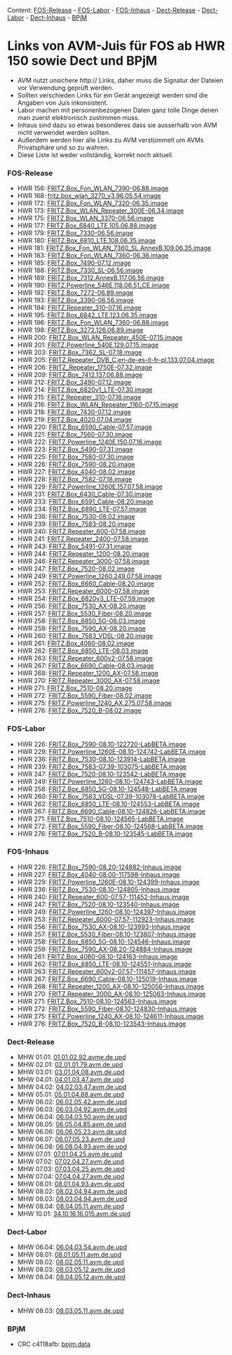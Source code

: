 [//]: # ( Do not edit this file! Run generate.sh to create it. )
Content: [FOS-Release](#fos-release) - [FOS-Labor](#fos-labor) - [FOS-Inhaus](#fos-inhaus) - [Dect-Release](#dect-release) - [Dect-Labor](#dect-labor) - [Dect-Inhaus](#dect-inhaus) - [BPjM](#bpjm)
# Links von AVM-Juis für FOS ab HWR 150 sowie Dect und BPjM
  - AVM nutzt unsichere http:// Links, daher muss die Signatur der Dateien vor Verwendung geprüft werden.
  - Sollten verschieden Links für ein Gerät angezeigt werden sind die Angaben von Juis inkonsistent.
  - Labor machen mit personenbezogenen Daten ganz tolle Dinge denen man zuerst elektronisch zustimmen muss.
  - Inhaus sind dazu so etwas besonderes dass sie ausserhalb von AVM nicht verwendet werden sollten.
  - Außerdem werden hier alle Links zu AVM verstümmelt um AVMs Privatsphäre und so zu wahren.
  - Diese Liste ist weder vollständig, korrekt noch aktuell.

### FOS-Release
  - HWR 156: [FRITZ.Box_Fon_WLAN_7390-06.88.image](http://download.avm.de/fritzbox/fritzbox-7390/deutschland/fritz.os/FRITZ.Box_Fon_WLAN_7390-06.88.image)
  - HWR 168: [fritz.box_wlan_3270_v3.96.05.54.image](http://download.avm.de/archive/fritz.box/fritzbox.wlan_3270_v3/firmware/deutsch/fritz.box_wlan_3270_v3.96.05.54.image)
  - HWR 172: [FRITZ.Box_Fon_WLAN_7320-06.35.image](http://download.avm.de/archive/fritz.box/fritzbox.fon_wlan_7320/firmware/deutsch/FRITZ.Box_Fon_WLAN_7320-06.35.image)
  - HWR 173: [FRITZ.Box_WLAN_Repeater_300E-06.34.image](http://download.avm.de/fritzwlan/fritzwlan-repeater-300e/deutschland/fritz.os/FRITZ.Box_WLAN_Repeater_300E-06.34.image)
  - HWR 175: [FRITZ.Box_WLAN_3370-06.56.image](http://download.avm.de/archive/fritz.box/fritzbox.wlan_3370/firmware/deutsch/FRITZ.Box_WLAN_3370-06.56.image)
  - HWR 177: [FRITZ.Box_6840_LTE.105.06.88.image](http://download.avm.de/fritzbox/fritzbox-6840-lte/deutschland/fritz.os/FRITZ.Box_6840_LTE.105.06.88.image)
  - HWR 179: [FRITZ.Box_7330-06.56.image](http://download.avm.de/archive/fritz.box/fritzbox.7330/firmware/deutsch/FRITZ.Box_7330-06.56.image)
  - HWR 180: [FRITZ.Box_6810_LTE.108.06.35.image](http://download.avm.de/fritzbox/fritzbox-6810-lte/deutschland/fritz.os//FRITZ.Box_6810_LTE.108.06.35.image)
  - HWR 181: [FRITZ.Box_Fon_WLAN_7360_SL.AnnexB.109.06.35.image](http://download.avm.de/fritzbox/fritzbox-7360-sl/deutschland/fritz.os/FRITZ.Box_Fon_WLAN_7360_SL.AnnexB.109.06.35.image)
  - HWR 183: [FRITZ.Box_Fon_WLAN_7360-06.36.image](http://download.avm.de/fritzbox/fritzbox-7360-v1/deutschland/fritz.os/FRITZ.Box_Fon_WLAN_7360-06.36.image)
  - HWR 185: [FRITZ.Box_7490-07.12.image](http://download.avm.de/firmware/7490/jz76373/3265348765/deutschland/fritz.os/FRITZ.Box_7490-07.12.image)
  - HWR 188: [FRITZ.Box_7330_SL-06.56.image](http://download.avm.de/archive/fritz.box/fritzbox.7330_sl/firmware/deutsch/FRITZ.Box_7330_SL-06.56.image)
  - HWR 189: [FRITZ.Box_7312.AnnexB.117.06.56.image](http://download.avm.de/fritzbox/fritzbox-7312/deutschland/fritz.os/FRITZ.Box_7312.AnnexB.117.06.56.image)
  - HWR 190: [FRITZ.Powerline_546E.118.06.51_CE.image](http://download.avm.de/firmware/546E/8723218764/CE/FRITZ.Powerline_546E.118.06.51_CE.image)
  - HWR 192: [FRITZ.Box_7272-06.89.image](http://download.avm.de/fritzbox/fritzbox-7272/deutschland/fritz.os/FRITZ.Box_7272-06.89.image)
  - HWR 193: [FRITZ.Box_3390-06.56.image](http://download.avm.de/archive/fritz.box/fritzbox.wlan_3390/firmware/deutsch/FRITZ.Box_3390-06.56.image)
  - HWR 194: [FRITZ.Repeater_310-07.16.image](http://download.avm.de/fritzwlan/fritzwlan-repeater-310-a/deutschland/fritz.os/FRITZ.Repeater_310-07.16.image)
  - HWR 195: [FRITZ.Box_6842_LTE.123.06.35.image](http://download.avm.de/fritzbox/fritzbox-6842-lte/deutschland/fritz.os/FRITZ.Box_6842_LTE.123.06.35.image)
  - HWR 196: [FRITZ.Box_Fon_WLAN_7360-06.88.image](http://download.avm.de/fritzbox/fritzbox-7360-v2/deutschland/fritz.os/FRITZ.Box_Fon_WLAN_7360-06.88.image)
  - HWR 198: [FRITZ.Box_3272.126.06.89.image](http://download.avm.de/fritzbox/fritzbox-3272/deutschland/fritz.os/FRITZ.Box_3272.126.06.89.image)
  - HWR 200: [FRITZ.Box_WLAN_Repeater_450E-07.15.image](http://download.avm.de/fritzwlan/fritzwlan-repeater-450e/deutschland/fritz.os/FRITZ.Box_WLAN_Repeater_450E-07.15.image)
  - HWR 201: [FRITZ.Powerline_540E.129.07.15.image](http://download.avm.de/fritzpowerline/fritzpowerline-540e/deutschland/fritz.os/FRITZ.Powerline_540E.129.07.15.image)
  - HWR 203: [FRITZ.Box_7362_SL-07.18.image](http://download.avm.de/fritzbox/fritzbox-7362-sl/deutschland/fritz.os/FRITZ.Box_7362_SL-07.18.image)
  - HWR 205: [FRITZ.Repeater_DVB_C.en-de-es-it-fr-pl.133.07.04.image](http://download.avm.de/fritzwlan/fritzwlan-repeater-dvb-c/deutschland/fritz.os/FRITZ.Repeater_DVB_C.en-de-es-it-fr-pl.133.07.04.image)
  - HWR 206: [FRITZ_Repeater_1750E-07.32.image](http://download.avm.de/fritzwlan/fritzwlan-repeater-1750e/deutschland/fritz.os/FRITZ_Repeater_1750E-07.32.image)
  - HWR 209: [FRITZ.Box_7412.137.06.88.image](http://download.avm.de/fritzbox/fritzbox-7412/deutschland/fritz.os/FRITZ.Box_7412.137.06.88.image)
  - HWR 212: [FRITZ.Box_3490-07.12.image](http://download.avm.de/firmware/3490/jz76373/3754863962/deutschland/fritz.os/FRITZ.Box_3490-07.12.image)
  - HWR 214: [FRITZ.Box_6820v1_LTE-07.30.image](http://download.avm.de/fritzbox/fritzbox-6820-lte/deutschland/fritz.os/FRITZ.Box_6820v1_LTE-07.30.image)
  - HWR 215: [FRITZ.Repeater_310-07.16.image](http://download.avm.de/fritzwlan/fritzwlan-repeater-310-b/deutschland/fritz.os/FRITZ.Repeater_310-07.16.image)
  - HWR 216: [FRITZ.Box_WLAN_Repeater_1160-07.15.image](http://download.avm.de/fritzwlan/fritzwlan-repeater-1160/deutschland/fritz.os/FRITZ.Box_WLAN_Repeater_1160-07.15.image)
  - HWR 218: [FRITZ.Box_7430-07.12.image](http://download.avm.de/firmware/7430/jz76373/9273521133/deutschland/fritz.os/FRITZ.Box_7430-07.12.image)
  - HWR 219: [FRITZ.Box_4020.07.04.image](http://download.avm.de/fritzbox/fritzbox-4020/deutschland/fritz.os/FRITZ.Box_4020.07.04.image)
  - HWR 220: [FRITZ.Box_6590_Cable-07.57.image](http://download.avm.de/fritzbox/fritzbox-6590-cable/deutschland/fritz.os/FRITZ.Box_6590_Cable-07.57.image)
  - HWR 221: [FRITZ.Box_7560-07.30.image](http://download.avm.de/fritzbox/fritzbox-7560/deutschland/fritz.os/FRITZ.Box_7560-07.30.image)
  - HWR 222: [FRITZ.Powerline_1240E.150.07.16.image](http://download.avm.de/fritzpowerline/fritzpowerline-1240e/deutschland/fritz.os/FRITZ.Powerline_1240E.150.07.16.image)
  - HWR 223: [FRITZ.Box_5490-07.31.image](http://download.avm.de/fritzbox/fritzbox-5490/other/fritz.os/FRITZ.Box_5490-07.31.image)
  - HWR 225: [FRITZ.Box_7580-07.30.image](http://download.avm.de/fritzbox/fritzbox-7580/deutschland/fritz.os/FRITZ.Box_7580-07.30.image)
  - HWR 226: [FRITZ.Box_7590-08.20.image](http://download.avm.de/fritzbox/fritzbox-7590/deutschland/fritz.os/FRITZ.Box_7590-08.20.image)
  - HWR 227: [FRITZ.Box_4040-08.02.image](http://download.avm.de/fritzbox/fritzbox-4040/deutschland/fritz.os/FRITZ.Box_4040-08.02.image)
  - HWR 228: [FRITZ.Box_7582-07.18.image](http://download.avm.de/fritzbox/fritzbox-7582/other/fritz.os/FRITZ.Box_7582-07.18.image)
  - HWR 229: [FRITZ.Powerline_1260E.157.07.58.image](http://download.avm.de/fritzpowerline/fritzpowerline-1260e/deutschland/fritz.os/FRITZ.Powerline_1260E.157.07.58.image)
  - HWR 231: [FRITZ.Box_6430_Cable-07.30.image](http://download.avm.de/fritzbox/fritzbox-6430-cable/deutschland/fritz.os/FRITZ.Box_6430_Cable-07.30.image)
  - HWR 233: [FRITZ.Box_6591_Cable-08.20.image](http://download.avm.de/fritzbox/fritzbox-6591-cable/deutschland/fritz.os/FRITZ.Box_6591_Cable-08.20.image)
  - HWR 234: [FRITZ.Box_6890_LTE-07.57.image](http://download.avm.de/fritzbox/fritzbox-6890-lte/deutschland/fritz.os/FRITZ.Box_6890_LTE-07.57.image)
  - HWR 236: [FRITZ.Box_7530-08.02.image](http://download.avm.de/fritzbox/fritzbox-7530/deutschland/fritz.os/FRITZ.Box_7530-08.02.image)
  - HWR 239: [FRITZ.Box_7583-08.20.image](http://download.avm.de/fritzbox/fritzbox-7583/deutschland/fritz.os/FRITZ.Box_7583-08.20.image)
  - HWR 240: [FRITZ.Repeater_600-07.58.image](http://download.avm.de/fritzwlan/fritzrepeater-600/deutschland/fritz.os/FRITZ.Repeater_600-07.58.image)
  - HWR 241: [FRITZ.Repeater_2400-07.58.image](http://download.avm.de/fritzwlan/fritzrepeater-2400/deutschland/fritz.os/FRITZ.Repeater_2400-07.58.image)
  - HWR 243: [FRITZ.Box_5491-07.31.image](http://download.avm.de/fritzbox/fritzbox-5491/deutschland/fritz.os/FRITZ.Box_5491-07.31.image)
  - HWR 244: [FRITZ.Repeater_1200-08.20.image](http://download.avm.de/fritzwlan/fritzrepeater-1200/deutschland/fritz.os/FRITZ.Repeater_1200-08.20.image)
  - HWR 246: [FRITZ.Repeater_3000-07.58.image](http://download.avm.de/fritzwlan/fritzrepeater-3000/deutschland/fritz.os/FRITZ.Repeater_3000-07.58.image)
  - HWR 247: [FRITZ.Box_7520-08.02.image](http://download.avm.de/fritzbox/fritzbox-7520/deutschland/fritz.os/FRITZ.Box_7520-08.02.image)
  - HWR 249: [FRITZ.Powerline_1260.249.07.58.image](http://download.avm.de/fritzpowerline/fritzpowerline-1260/deutschland/fritz.os/FRITZ.Powerline_1260.249.07.58.image)
  - HWR 252: [FRITZ.Box_6660_Cable-08.20.image](http://download.avm.de/fritzbox/fritzbox-6660-cable/deutschland/fritz.os/FRITZ.Box_6660_Cable-08.20.image)
  - HWR 253: [FRITZ.Repeater_6000-07.58.image](http://download.avm.de/fritzwlan/fritzrepeater-6000/deutschland/fritz.os/FRITZ.Repeater_6000-07.58.image)
  - HWR 254: [FRITZ.Box_6820v3_LTE-07.59.image](http://download.avm.de/fritzbox/fritzbox-6820-lte-v3/deutschland/fritz.os/FRITZ.Box_6820v3_LTE-07.59.image)
  - HWR 256: [FRITZ.Box_7530_AX-08.20.image](http://download.avm.de/fritzbox/fritzbox-7530-ax/deutschland/fritz.os/FRITZ.Box_7530_AX-08.20.image)
  - HWR 257: [FRITZ.Box_5530_Fiber-08.20.image](http://download.avm.de/fritzbox/fritzbox-5530-fiber/deutschland/fritz.os/FRITZ.Box_5530_Fiber-08.20.image)
  - HWR 258: [FRITZ.Box_6850_5G-08.03.image](http://download.avm.de/fritzbox/fritzbox-6850-5g/deutschland/fritz.os/FRITZ.Box_6850_5G-08.03.image)
  - HWR 259: [FRITZ.Box_7590_AX-08.20.image](http://download.avm.de/fritzbox/fritzbox-7590-ax/deutschland/fritz.os/FRITZ.Box_7590_AX-08.20.image)
  - HWR 260: [FRITZ.Box_7583_VDSL-08.20.image](http://download.avm.de/fritzbox/fritzbox-7583-vdsl/deutschland/fritz.os/FRITZ.Box_7583_VDSL-08.20.image)
  - HWR 261: [FRITZ.Box_4060-08.02.image](http://download.avm.de/fritzbox/fritzbox-4060/deutschland/fritz.os/FRITZ.Box_4060-08.02.image)
  - HWR 262: [FRITZ.Box_6850_LTE-08.03.image](http://download.avm.de/fritzbox/fritzbox-6850-lte/deutschland/fritz.os/FRITZ.Box_6850_LTE-08.03.image)
  - HWR 263: [FRITZ.Repeater_600v2-07.58.image](http://download.avm.de/fritzwlan/fritzrepeater-600v2/deutschland/fritz.os/FRITZ.Repeater_600v2-07.58.image)
  - HWR 267: [FRITZ.Box_6690_Cable-08.03.image](http://download.avm.de/fritzbox/fritzbox-6690-cable/deutschland/fritz.os/FRITZ.Box_6690_Cable-08.03.image)
  - HWR 268: [FRITZ.Repeater_1200_AX-07.58.image](http://download.avm.de/fritzwlan/fritzrepeater-1200-ax/deutschland/fritz.os/FRITZ.Repeater_1200_AX-07.58.image)
  - HWR 270: [FRITZ.Repeater_3000_AX-07.58.image](http://download.avm.de/fritzwlan/fritzrepeater-3000-ax/deutschland/fritz.os/FRITZ.Repeater_3000_AX-07.58.image)
  - HWR 271: [FRITZ.Box_7510-08.20.image](http://download.avm.de/fritzbox/fritzbox-7510/deutschland/fritz.os/FRITZ.Box_7510-08.20.image)
  - HWR 272: [FRITZ.Box_5590_Fiber-08.02.image](http://download.avm.de/fritzbox/fritzbox-5590-fiber/deutschland/fritz.os/FRITZ.Box_5590_Fiber-08.02.image)
  - HWR 275: [FRITZ.Powerline_1240_AX.275.07.58.image](http://download.avm.de/fritzpowerline/fritzpowerline-1240-ax/deutschland/fritz.os/FRITZ.Powerline_1240_AX.275.07.58.image)
  - HWR 276: [FRITZ.Box_7520_B-08.02.image](http://download.avm.de/fritzbox/fritzbox-7520-B/deutschland/fritz.os/FRITZ.Box_7520_B-08.02.image)

### FOS-Labor
  - HWR 226: [FRITZ.Box_7590-08.10-122720-LabBETA.image](http://download.avm.de/labor/Smart24P2/7590/FRITZ.Box_7590-08.10-122720-LabBETA.image)
  - HWR 229: [FRITZ.Powerline_1260E-08.10-124742-LabBETA.image](http://download.avm.de/labor/Smart24P2/1260E/FRITZ.Powerline_1260E-08.10-124742-LabBETA.image)
  - HWR 236: [FRITZ.Box_7530-08.10-123914-LabBETA.image](http://download.avm.de/labor/Smart24P2/7530/FRITZ.Box_7530-08.10-123914-LabBETA.image)
  - HWR 239: [FRITZ.Box_7583-07.39-103075-LabBETA.image](http://download.avm.de/labor/MOVE21/7583/FRITZ.Box_7583-07.39-103075-LabBETA.image)
  - HWR 247: [FRITZ.Box_7520-08.10-123542-LabBETA.image](http://download.avm.de/labor/Smart24P2/7520/FRITZ.Box_7520-08.10-123542-LabBETA.image)
  - HWR 249: [FRITZ.Powerline_1260-08.10-124743-LabBETA.image](http://download.avm.de/labor/Smart24P2/1260/FRITZ.Powerline_1260-08.10-124743-LabBETA.image)
  - HWR 258: [FRITZ.Box_6850_5G-08.10-124548-LabBETA.image](http://download.avm.de/labor/Smart24P2/68505G/FRITZ.Box_6850_5G-08.10-124548-LabBETA.image)
  - HWR 260: [FRITZ.Box_7583_VDSL-07.39-103078-LabBETA.image](http://download.avm.de/labor/MOVE21/7583VDSL/FRITZ.Box_7583_VDSL-07.39-103078-LabBETA.image)
  - HWR 262: [FRITZ.Box_6850_LTE-08.10-124553-LabBETA.image](http://download.avm.de/labor/Smart24P2/6850LTE/FRITZ.Box_6850_LTE-08.10-124553-LabBETA.image)
  - HWR 267: [FRITZ.Box_6690_Cable-08.10-124826-LabBETA.image](http://download.avm.de/labor/Smart24P2/6690Cable/FRITZ.Box_6690_Cable-08.10-124826-LabBETA.image)
  - HWR 271: [FRITZ.Box_7510-08.10-124565-LabBETA.image](http://download.avm.de/labor/Smart24P2/7510/FRITZ.Box_7510-08.10-124565-LabBETA.image)
  - HWR 272: [FRITZ.Box_5590_Fiber-08.10-124568-LabBETA.image](http://download.avm.de/labor/Smart24P2/5590Fiber/FRITZ.Box_5590_Fiber-08.10-124568-LabBETA.image)
  - HWR 276: [FRITZ.Box_7520_B-08.10-123545-LabBETA.image](http://download.avm.de/labor/Smart24P2/7520B/FRITZ.Box_7520_B-08.10-123545-LabBETA.image)

### FOS-Inhaus
  - HWR 226: [FRITZ.Box_7590-08.20-124882-Inhaus.image](http://download.avm.de/inhaus/Smart24P2NL1/7590/FRITZ.Box_7590-08.20-124882-Inhaus.image)
  - HWR 227: [FRITZ.Box_4040-08.00-117598-Inhaus.image](http://download.avm.de/inhaus/Smart24P1NL1/4040/FRITZ.Box_4040-08.00-117598-Inhaus.image)
  - HWR 229: [FRITZ.Powerline_1260E-08.10-124399-Inhaus.image](http://download.avm.de/inhaus/Smart24P2/1260E/FRITZ.Powerline_1260E-08.10-124399-Inhaus.image)
  - HWR 236: [FRITZ.Box_7530-08.10-124805-Inhaus.image](http://download.avm.de/inhaus/Smart24P2/7530/FRITZ.Box_7530-08.10-124805-Inhaus.image)
  - HWR 240: [FRITZ.Repeater_600-07.57-111452-Inhaus.image](http://download.avm.de/inhaus/MOVE21NL1/600/FRITZ.Repeater_600-07.57-111452-Inhaus.image)
  - HWR 247: [FRITZ.Box_7520-08.10-123540-Inhaus.image](http://download.avm.de/inhaus/Smart24P2/7520/FRITZ.Box_7520-08.10-123540-Inhaus.image)
  - HWR 249: [FRITZ.Powerline_1260-08.10-124397-Inhaus.image](http://download.avm.de/inhaus/Smart24P2/1260/FRITZ.Powerline_1260-08.10-124397-Inhaus.image)
  - HWR 253: [FRITZ.Repeater_6000-07.57-112923-Inhaus.image](http://download.avm.de/inhaus/MOVE21NL1/6000/FRITZ.Repeater_6000-07.57-112923-Inhaus.image)
  - HWR 256: [FRITZ.Box_7530_AX-08.10-123993-Inhaus.image](http://download.avm.de/inhaus/Smart24P2/7530AX/FRITZ.Box_7530_AX-08.10-123993-Inhaus.image)
  - HWR 257: [FRITZ.Box_5530_Fiber-08.10-123807-Inhaus.image](http://download.avm.de/inhaus/Smart24P2/5530Fiber/FRITZ.Box_5530_Fiber-08.10-123807-Inhaus.image)
  - HWR 258: [FRITZ.Box_6850_5G-08.10-124546-Inhaus.image](http://download.avm.de/inhaus/Smart24P2/68505G/FRITZ.Box_6850_5G-08.10-124546-Inhaus.image)
  - HWR 259: [FRITZ.Box_7590_AX-08.20-124884-Inhaus.image](http://download.avm.de/inhaus/Smart24P2NL1/7590AX/FRITZ.Box_7590_AX-08.20-124884-Inhaus.image)
  - HWR 261: [FRITZ.Box_4060-08.10-124163-Inhaus.image](http://download.avm.de/inhaus/Smart24P2/4060/FRITZ.Box_4060-08.10-124163-Inhaus.image)
  - HWR 262: [FRITZ.Box_6850_LTE-08.10-124551-Inhaus.image](http://download.avm.de/inhaus/Smart24P2/6850LTE/FRITZ.Box_6850_LTE-08.10-124551-Inhaus.image)
  - HWR 263: [FRITZ.Repeater_600v2-07.57-111457-Inhaus.image](http://download.avm.de/inhaus/MOVE21NL1/600v2/FRITZ.Repeater_600v2-07.57-111457-Inhaus.image)
  - HWR 267: [FRITZ.Box_6690_Cable-08.10-125019-Inhaus.image](http://download.avm.de/inhaus/Smart24P2/6690Cable/FRITZ.Box_6690_Cable-08.10-125019-Inhaus.image)
  - HWR 268: [FRITZ.Repeater_1200_AX-08.10-125056-Inhaus.image](http://download.avm.de/inhaus/Smart24P2/1200AX/FRITZ.Repeater_1200_AX-08.10-125056-Inhaus.image)
  - HWR 270: [FRITZ.Repeater_3000_AX-08.10-125063-Inhaus.image](http://download.avm.de/inhaus/Smart24P2/3000AX/FRITZ.Repeater_3000_AX-08.10-125063-Inhaus.image)
  - HWR 271: [FRITZ.Box_7510-08.10-124563-Inhaus.image](http://download.avm.de/inhaus/Smart24P2/7510/FRITZ.Box_7510-08.10-124563-Inhaus.image)
  - HWR 272: [FRITZ.Box_5590_Fiber-08.10-124830-Inhaus.image](http://download.avm.de/inhaus/Smart24P2/5590Fiber/FRITZ.Box_5590_Fiber-08.10-124830-Inhaus.image)
  - HWR 275: [FRITZ.Powerline_1240_AX-08.10-124611-Inhaus.image](http://download.avm.de/inhaus/Smart24P2/1240AX/FRITZ.Powerline_1240_AX-08.10-124611-Inhaus.image)
  - HWR 276: [FRITZ.Box_7520_B-08.10-123543-Inhaus.image](http://download.avm.de/inhaus/Smart24P2/7520B/FRITZ.Box_7520_B-08.10-123543-Inhaus.image)

### Dect-Release
  - MHW 01.01: [01.01.02.92.avme.de.upd](http://download.avm.de/dect/0101/01.01.02.92.avme.de.upd)
  - MHW 02.01: [02.01.01.79.avm.de.upd](http://download.avm.de/dect/0201/02.01.01.79.avm.de.upd)
  - MHW 03.01: [03.01.04.08.avm.de.upd](http://download.avm.de/dect/0301/iq17/03.01.04.08.avm.de.upd)
  - MHW 04.01: [04.01.03.47.avm.de.upd](http://download.avm.de/dect/0401/p15/04.01.03.47.avm.de.upd)
  - MHW 04.02: [04.02.03.47.avm.de.upd](http://download.avm.de/dect/0402/p15/04.02.03.47.avm.de.upd)
  - MHW 05.01: [05.01.04.88.avm.de.upd](http://download.avm.de/dect/0501/move21/05.01.04.88.avm.de.upd)
  - MHW 06.02: [06.02.05.42.avm.de.upd](http://download.avm.de/dect/0602/Smart24P2/06.02.05.42.avm.de.upd)
  - MHW 06.03: [06.03.04.92.avm.de.upd](http://download.avm.de/dect/0603/move21/06.03.04.92.avm.de.upd)
  - MHW 06.04: [06.04.03.50.avm.de.upd](http://download.avm.de/dect/0604/p15/06.04.03.50.avm.de.upd)
  - MHW 06.05: [06.05.04.85.avm.de.upd](http://download.avm.de/dect/0605/iq17/06.05.04.85.avm.de.upd)
  - MHW 06.06: [06.06.05.23.avm.de.upd](http://download.avm.de/dect/0606/Smart24P2/06.06.05.23.avm.de.upd)
  - MHW 06.07: [06.07.05.23.avm.de.upd](http://download.avm.de/dect/0607/Smart24P2/06.07.05.23.avm.de.upd)
  - MHW 06.08: [06.08.04.93.avm.de.upd](http://download.avm.de/dect/0608/naut_test/06.08.04.93.avm.de.upd)
  - MHW 07.01: [07.01.04.25.avm.de.upd](http://download.avm.de/dect/0701/07.01.04.25.avm.de.upd)
  - MHW 07.02: [07.02.04.27.avm.de.upd](http://download.avm.de/dect/0702/smart24/07.02.04.27.avm.de.upd)
  - MHW 07.03: [07.03.04.25.avm.de.upd](http://download.avm.de/dect/0703/move21/07.03.04.25.avm.de.upd)
  - MHW 07.04: [07.04.04.27.avm.de.upd](http://download.avm.de/dect/0704/smart24/07.04.04.27.avm.de.upd)
  - MHW 08.01: [08.01.04.93.avm.de.upd](http://download.avm.de/dect/0801/move21/08.01.04.93.avm.de.upd)
  - MHW 08.02: [08.02.04.94.avm.de.upd](http://download.avm.de/dect/0802/move21/08.02.04.94.avm.de.upd)
  - MHW 08.03: [08.03.04.94.avm.de.upd](http://download.avm.de/dect/0803/move21/08.03.04.94.avm.de.upd)
  - MHW 08.04: [08.04.05.11.avm.de.upd](http://download.avm.de/dect/0804/smart24p1/08.04.05.11.avm.de.upd)
  - MHW 10.01: [34.10.16.16.015.avm.de.upd](http://download.avm.de/dect/1001/Release/34.10.16.16.015.avm.de.upd)

### Dect-Labor
  - MHW 06.04: [06.04.03.54.avm.de.upd](http://download.avm.de/dect/0604/p15/06.04.03.54.avm.de.upd)
  - MHW 08.01: [08.01.05.11.avm.de.upd](http://download.avm.de/dect/0801/smart24p1/08.01.05.11.avm.de.upd)
  - MHW 08.02: [08.02.05.11.avm.de.upd](http://download.avm.de/dect/0802/smart24p1/08.02.05.11.avm.de.upd)
  - MHW 08.03: [08.03.05.12.avm.de.upd](http://download.avm.de/dect/0803/labor/08.03.05.12.avm.de.upd)
  - MHW 08.04: [08.04.05.12.avm.de.upd](http://download.avm.de/dect/0804/labor/08.04.05.12.avm.de.upd)

### Dect-Inhaus
  - MHW 08.03: [08.03.05.11.avm.de.upd](http://download.avm.de/dect/0803/smart24p1/08.03.05.11.avm.de.upd)

### BPjM
  - CRC c4118afb: [bpjm.data](http://download.avm.de/bpjm/283039/bpjm.data)
